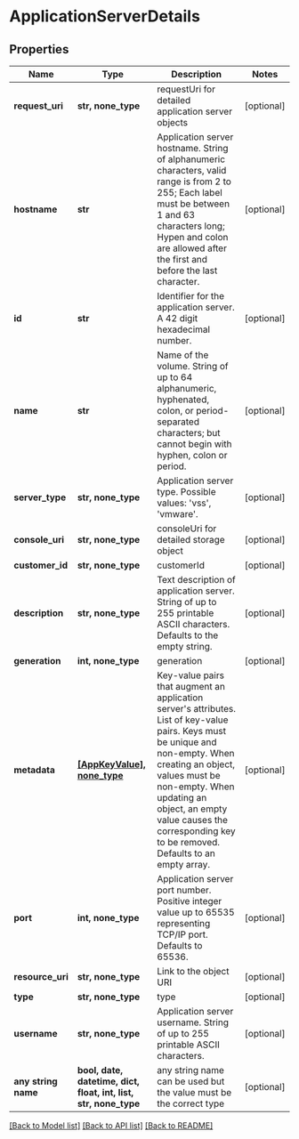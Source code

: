 # ApplicationServerDetails


## Properties
Name | Type | Description | Notes
------------ | ------------- | ------------- | -------------
**request_uri** | **str, none_type** | requestUri for detailed application server objects | [optional] 
**hostname** | **str** | Application server hostname. String of alphanumeric characters, valid range is from 2 to 255; Each label must be between 1 and 63 characters long; Hypen and  colon are allowed after the first and before the last character. | [optional] 
**id** | **str** | Identifier for the application server. A 42 digit hexadecimal number. | [optional] 
**name** | **str** | Name of the volume. String of up to 64 alphanumeric, hyphenated, colon, or period-separated characters; but cannot begin with hyphen, colon or period. | [optional] 
**server_type** | **str, none_type** | Application server type. Possible values: &#39;vss&#39;, &#39;vmware&#39;. | [optional] 
**console_uri** | **str, none_type** | consoleUri for detailed storage object | [optional] 
**customer_id** | **str, none_type** | customerId | [optional] 
**description** | **str, none_type** | Text description of application server. String of up to 255 printable ASCII characters. Defaults to the empty string. | [optional] 
**generation** | **int, none_type** | generation | [optional] 
**metadata** | [**[AppKeyValue], none_type**](AppKeyValue.md) | Key-value pairs that augment an application server&#39;s attributes. List of key-value pairs. Keys must be unique and non-empty. When creating an object, values must be non-empty. When updating an object, an empty value causes the corresponding key to be removed. Defaults to an empty array. | [optional] 
**port** | **int, none_type** | Application server port number. Positive integer value up to 65535 representing TCP/IP port. Defaults to 65536. | [optional] 
**resource_uri** | **str, none_type** | Link to the object URI | [optional] 
**type** | **str, none_type** | type | [optional] 
**username** | **str, none_type** | Application server username. String of up to 255 printable ASCII characters. | [optional] 
**any string name** | **bool, date, datetime, dict, float, int, list, str, none_type** | any string name can be used but the value must be the correct type | [optional]

[[Back to Model list]](../README.md#documentation-for-models) [[Back to API list]](../README.md#documentation-for-api-endpoints) [[Back to README]](../README.md)


